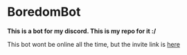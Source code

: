 # BoredomBot

**This is a bot for my discord. This is my repo for it :/**

This bot wont be online all the time, but the invite link is [here](https://discord.com/api/oauth2/authorize?client_id=711448228993826817&permissions=8&scope=bot)
